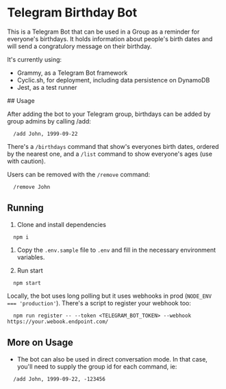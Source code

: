 # Telegram Birthday Bot

This is a Telegram Bot that can be used in a Group as a reminder for everyone's birthdays.
It holds information about people's birth dates and will send a congratulory message on their birthday.

It's currently using:

 - Grammy, as a Telegram Bot framework
 - Cyclic.sh, for deployment, including data persistence on DynamoDB
 - Jest, as a test runner

## Usage

After adding the bot to your Telegram group, birthdays can be added by group admins by calling /add:

```
  /add John, 1999-09-22
```

There's a `/birthdays` command that show's everyones birth dates, ordered by the nearest one, and a `/list` command to show everyone's ages (use with caution).

Users can be removed with the `/remove` command:

```
  /remove John
```

## Running

1. Clone and install dependencies

  ```
    npm i
  ```

1. Copy the `.env.sample` file to `.env` and fill in the necessary environment variables.

1. Run start

  ```
    npm start
  ```

Locally, the bot uses long polling but it uses webhooks in prod (`NODE_ENV === 'production'`). There's a script to register your webhook too:

```
  npm run register -- --token <TELEGRAM_BOT_TOKEN> --webhook https://your.webook.endpoint.com/
```

## More on Usage

 - The bot can also be used in direct conversation mode. In that case, you'll need to supply the group id for each command, ie:

```
  /add John, 1999-09-22, -123456
```

